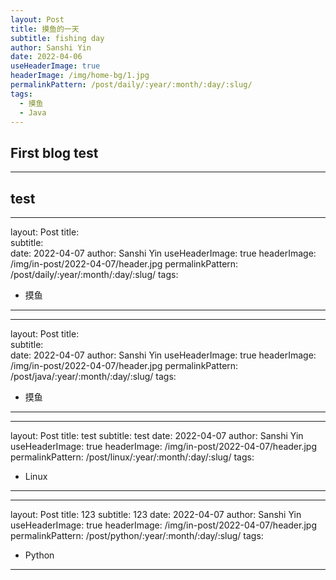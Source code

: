 ```yaml
---
layout: Post
title: 摸鱼的一天
subtitle: fishing day
author: Sanshi Yin
date: 2022-04-06
useHeaderImage: true
headerImage: /img/home-bg/1.jpg
permalinkPattern: /post/daily/:year/:month/:day/:slug/
tags:
  - 摸鱼
  - Java
---
```


## First blog test

---
test 
---


---
layout: Post
title:  
subtitle:  
date: 2022-04-07
author: Sanshi Yin
useHeaderImage: true
headerImage: /img/in-post/2022-04-07/header.jpg
permalinkPattern: /post/daily/:year/:month/:day/:slug/
tags:
- 摸鱼
---

---
layout: Post
title:  
subtitle:  
date: 2022-04-07
author: Sanshi Yin
useHeaderImage: true
headerImage: /img/in-post/2022-04-07/header.jpg
permalinkPattern: /post/java/:year/:month/:day/:slug/
tags:
- 摸鱼
---
---
layout: Post
title: test 
subtitle: test 
date: 2022-04-07
author: Sanshi Yin
useHeaderImage: true
headerImage: /img/in-post/2022-04-07/header.jpg
permalinkPattern: /post/linux/:year/:month/:day/:slug/
tags:
- Linux
---

---
layout: Post
title: 123 
subtitle: 123 
date: 2022-04-07
author: Sanshi Yin
useHeaderImage: true
headerImage: /img/in-post/2022-04-07/header.jpg
permalinkPattern: /post/python/:year/:month/:day/:slug/
tags:
- Python
---
